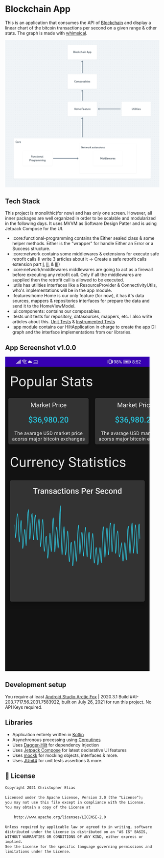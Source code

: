 # Blockchain App

This is an application that consumes the API of [Blockchain](https://www.blockchain.com/api/charts_api) and display a linear chart of the bitcoin transactions per second on a given range & other stats.
The graph is made with [whimsical](https://whimsical.com).

![GitHub Cards Preview](https://github.com/ChristopherME/Blockchain/blob/master/art/blockchain_app_architecture_diagram.png)

## Tech Stack

This project is monolithic(for now) and has only one screen. However, all inner packages are well organized in order to be scalable and modularized in the following days. It uses MVVM as Software Design Patter and is using Jetpack Compose for the UI.

- :core:functional-programming contains the Either sealed class & some helper methods. Either is the "wrapper" for handle Either an Error or a Success structure.
- :core:network contains some middlewares & extensions for execute safe retrofit calls (I write 3 articles about it -> Create a safe retrofit calls extension part [I](https://christopher-elias.medium.com/safe-retrofit-calls-extension-with-kotlin-coroutines-for-android-in-2021-part-i-d47e9e2962ad), [II](https://christopher-elias.medium.com/safe-retrofit-calls-extension-with-kotlin-coroutines-for-android-in-2021-part-ii-fd55842951cf), & [III](https://christopher-elias.medium.com/safe-retrofit-calls-extension-with-kotlin-coroutines-for-android-in-2021-part-iii-583249b0e86b))
- :core:network/middlewares middlewares are going to act as a firewall before executing any retrofit call. Only if all the middlewares are supplied then the retrofit call is allowed to be executed.
- :utils has utilities interfaces like a ResourceProvider & ConnectivityUtils, who's implementations will be in the app module.
- :features:home Home is our only feature (for now), it has it's data sources, mappers & repositories interfaces for prepare the data and send it to the HomeViewModel.
- :ui:components: contains our composables.
- :tests unit tests for repository, datasources, mappers, etc. I also write articles about this. [Unit Tests](https://proandroiddev.com/understanding-unit-tests-for-android-in-2021-71984f370240) & [Instrumented Tests](https://proandroiddev.com/easy-instrumented-tests-ui-tests-for-android-in-2021-2e28134ff309)
- :app module contains our HiltApplication in charge to create the app DI graph and the interface implementations from our libraries.

## App Screenshot v1.0.0
![GitHub Cards Preview](https://github.com/ChristopherME/Blockchain/blob/master/art/screenshot.jpg)

## Development setup

You require at least [Android Studio Arctic Fox](https://developer.android.com/studio/releases#arctic-fox) | 2020.3.1 Build #AI-203.7717.56.2031.7583922, built on July 26, 2021 for run this project. No API Keys required.

## Libraries

- Application entirely written in [Kotlin](https://kotlinlang.org)
- Asynchronous processing using [Coroutines](https://kotlin.github.io/kotlinx.coroutines/)
- Uses [Dagger-Hilt](https://developer.android.com/training/dependency-injection/hilt-android) for dependency Injection
- Uses [Jetpack Compose](https://developer.android.com/jetpack/compose) for latest declarative UI features
- Uses [mockk](https://github.com/mockk/mockk) for mocking objects, interfaces & more.
- Uses [JUnit4](https://junit.org/junit4/) for unit tests assertions & more.


## 📃 License

```
Copyright 2021 Christopher Elias

Licensed under the Apache License, Version 2.0 (the "License");
you may not use this file except in compliance with the License.
You may obtain a copy of the License at

    http://www.apache.org/licenses/LICENSE-2.0

Unless required by applicable law or agreed to in writing, software
distributed under the License is distributed on an "AS IS" BASIS,
WITHOUT WARRANTIES OR CONDITIONS OF ANY KIND, either express or implied.
See the License for the specific language governing permissions and
limitations under the License.
```